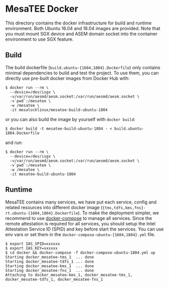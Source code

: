 # MesaTEE Docker

This directory contains the docker infrastructure for build and runtime
environment. Both Ubuntu 16.04 and 18.04 images are provided. Note that
you must mount SGX device and ASEM domain socket into the container
environment to use SGX feature.

## Build

The build dockerfile (`build.ubuntu-{1604,1804}.Dockerfile`) only contains
minimal dependencies to build and test the project. To use them, you can
directly use pre-built docker images from Docker Hub with:

```
$ docker run --rm \
  --device=/dev/isgx \
  -v/var/run/aesmd/aesm.socket:/var/run/aesmd/aesm.socket \
  -v`pwd`:/mesatee \
  -w /mesatee \
  -it mesalocklinux/mesatee-build-ubuntu-1804
```

or you can also build the image by yourself with `docker build`:

```
$ docker build -t mesatee-build-ubuntu-1804 - < build.ubuntu-1804.Dockerfile
```
and run:

```
$ docker run --rm \
  --device=/dev/isgx \
  -v/var/run/aesmd/aesm.socket:/var/run/aesmd/aesm.socket \
  -v`pwd`:/mesatee \
  -w /mesatee \
  -it mesatee-build-ubuntu-1804
```

## Runtime

MesaTEE contains many services, we have put each service, config and related
resources into different docker image
(`{tms,tdfs,kms,fns}-rt.ubuntu-{1604,1804}.Dockerfile`). To make the deployment
simpler, we recommend to use [docker-compose](https://docs.docker.com/compose/)
to manage all services. Since the remote attestation is required for all
services, you should setup the Intel Attestation Service ID (SPID) and key
before start the services. You can use env vars or set them in the
`docker-compose-ubuntu-{1604,1804}.yml` file.

```
$ export IAS_SPID=xxxxxx
$ export IAS_KEY=xxxxxx
$ cd docker && docker-compose -f docker-compose-ubuntu-1804.yml up
Starting docker_mesatee-tms_1  ... done
Starting docker_mesatee-tdfs_1 ... done
Starting docker_mesatee-kms_1  ... done
Starting docker_mesatee-fns_1  ... done
Attaching to docker_mesatee-kms_1, docker_mesatee-tms_1, docker_mesatee-tdfs_1, docker_mesatee-fns_1
```
